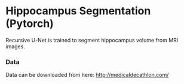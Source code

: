 # Hippocampus Segmentation (Pytorch)

Recursive U-Net is trained to segment hippocampus volume from MRI images.

### Data
Data can be downloaded from here:
http://medicaldecathlon.com/
